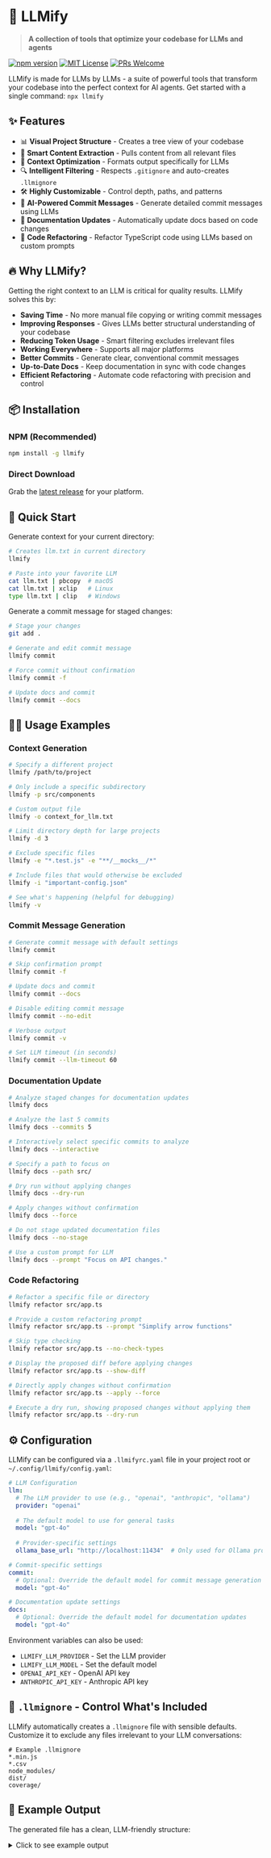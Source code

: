 # 🚀 LLMify

> **A collection of tools that optimize your codebase for LLMs and agents**

[![npm version](https://img.shields.io/npm/v/llmify.svg?style=flat-square)](https://www.npmjs.com/package/llmify)
[![MIT License](https://img.shields.io/badge/license-MIT-blue.svg?style=flat-square)](https://github.com/jakezegil/llmify/blob/main/LICENSE)
[![PRs Welcome](https://img.shields.io/badge/PRs-welcome-brightgreen.svg?style=flat-square)](https://github.com/jakezegil/llmify/pulls)

LLMify is made for LLMs by LLMs - a suite of powerful tools that transform your codebase into the perfect context for AI agents. Get started with a single command: `npx llmify`

## ✨ Features

- 📊 **Visual Project Structure** - Creates a tree view of your codebase
- 📄 **Smart Content Extraction** - Pulls content from all relevant files
- 🧠 **Context Optimization** - Formats output specifically for LLMs
- 🔍 **Intelligent Filtering** - Respects `.gitignore` and auto-creates `.llmignore`
- 🛠️ **Highly Customizable** - Control depth, paths, and patterns
- 💬 **AI-Powered Commit Messages** - Generate detailed commit messages using LLMs
- 📝 **Documentation Updates** - Automatically update docs based on code changes
- 🔄 **Code Refactoring** - Refactor TypeScript code using LLMs based on custom prompts

## 🔥 Why LLMify?

Getting the right context to an LLM is critical for quality results. LLMify solves this by:

- **Saving Time** - No more manual file copying or writing commit messages
- **Improving Responses** - Gives LLMs better structural understanding of your codebase
- **Reducing Token Usage** - Smart filtering excludes irrelevant files
- **Working Everywhere** - Supports all major platforms
- **Better Commits** - Generate clear, conventional commit messages
- **Up-to-Date Docs** - Keep documentation in sync with code changes
- **Efficient Refactoring** - Automate code refactoring with precision and control

## 📦 Installation

### NPM (Recommended)

```bash
npm install -g llmify
```

### Direct Download

Grab the [latest release](https://github.com/jakezegil/llmify/releases) for your platform.

## 🚀 Quick Start

Generate context for your current directory:

```bash
# Creates llm.txt in current directory
llmify

# Paste into your favorite LLM
cat llm.txt | pbcopy  # macOS
cat llm.txt | xclip   # Linux
type llm.txt | clip   # Windows
```

Generate a commit message for staged changes:

```bash
# Stage your changes
git add .

# Generate and edit commit message
llmify commit

# Force commit without confirmation
llmify commit -f

# Update docs and commit
llmify commit --docs
```

## 👩‍💻 Usage Examples

### Context Generation

```bash
# Specify a different project
llmify /path/to/project

# Only include a specific subdirectory
llmify -p src/components

# Custom output file 
llmify -o context_for_llm.txt

# Limit directory depth for large projects
llmify -d 3 

# Exclude specific files
llmify -e "*.test.js" -e "**/__mocks__/*"

# Include files that would otherwise be excluded
llmify -i "important-config.json"

# See what's happening (helpful for debugging)
llmify -v
```

### Commit Message Generation

```bash
# Generate commit message with default settings
llmify commit

# Skip confirmation prompt
llmify commit -f

# Update docs and commit
llmify commit --docs

# Disable editing commit message
llmify commit --no-edit

# Verbose output
llmify commit -v

# Set LLM timeout (in seconds)
llmify commit --llm-timeout 60
```

### Documentation Update

```bash
# Analyze staged changes for documentation updates
llmify docs

# Analyze the last 5 commits
llmify docs --commits 5

# Interactively select specific commits to analyze
llmify docs --interactive

# Specify a path to focus on
llmify docs --path src/

# Dry run without applying changes
llmify docs --dry-run

# Apply changes without confirmation
llmify docs --force

# Do not stage updated documentation files
llmify docs --no-stage

# Use a custom prompt for LLM
llmify docs --prompt "Focus on API changes."
```

### Code Refactoring

```bash
# Refactor a specific file or directory
llmify refactor src/app.ts

# Provide a custom refactoring prompt
llmify refactor src/app.ts --prompt "Simplify arrow functions"

# Skip type checking
llmify refactor src/app.ts --no-check-types

# Display the proposed diff before applying changes
llmify refactor src/app.ts --show-diff

# Directly apply changes without confirmation
llmify refactor src/app.ts --apply --force

# Execute a dry run, showing proposed changes without applying them
llmify refactor src/app.ts --dry-run
```

## ⚙️ Configuration

LLMify can be configured via a `.llmifyrc.yaml` file in your project root or `~/.config/llmify/config.yaml`:

```yaml
# LLM Configuration
llm:
  # The LLM provider to use (e.g., "openai", "anthropic", "ollama")
  provider: "openai"
  
  # The default model to use for general tasks
  model: "gpt-4o"
  
  # Provider-specific settings
  ollama_base_url: "http://localhost:11434"  # Only used for Ollama provider

# Commit-specific settings
commit:
  # Optional: Override the default model for commit message generation
  model: "gpt-4o"

# Documentation update settings
docs:
  # Optional: Override the default model for documentation updates
  model: "gpt-4o"
```

Environment variables can also be used:
- `LLMIFY_LLM_PROVIDER` - Set the LLM provider
- `LLMIFY_LLM_MODEL` - Set the default model
- `OPENAI_API_KEY` - OpenAI API key
- `ANTHROPIC_API_KEY` - Anthropic API key

## 🔧 `.llmignore` - Control What's Included

LLMify automatically creates a `.llmignore` file with sensible defaults. Customize it to exclude any files irrelevant to your LLM conversations:

```
# Example .llmignore
*.min.js
*.csv
node_modules/
dist/
coverage/
```

## 🎯 Example Output

The generated file has a clean, LLM-friendly structure:

<details>
<summary>Click to see example output</summary>

```
============================================================
Project Root: /path/to/your/project
Generated At: 2023-06-15T10:30:45Z
============================================================

## File Tree Structure

```
yourproject/
├── .gitignore
├── main.go
├── utils.go
└── docs/
    ├── README.md
    └── usage.md
```

============================================================

## File Contents

### File: .gitignore

```
node_modules/
*.log
dist/
```

---

### File: main.go

```go
package main

import (
    "fmt"
)

func main() {
    fmt.Println("Hello, world!")
}
```
```
</details>

## 💡 Pro Tips

- Include a `.llmignore` in your project templates
- Use with `--path` to focus on specific parts of your codebase
- Combine with project-specific prompts for best results
- For very large codebases, use `-d` to limit directory depth
- Use `llmify commit --docs` to keep documentation in sync
- Configure different models for different tasks in `.llmifyrc.yaml`

## 🤝 Contributing

Contributions are welcome! Feel free to:
- Report bugs
- Suggest features
- Submit pull requests

## 📝 License

[MIT](https://github.com/jakezegil/llmify/blob/main/LICENSE) © Jake Zegil

---

<p align="center">
  Made with ❤️ for better LLM interactions
  <br>
  <a href="https://github.com/jakezegil/llmify">Star on GitHub</a> •
  <a href="https://www.npmjs.com/package/llmify">View on npm</a>
</p>